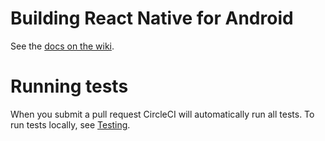 # Building React Native for Android

See the [docs on the wiki](https://github.com/facebook/react-native/wiki/Building-from-source#prerequisites).

# Running tests

When you submit a pull request CircleCI will automatically run all tests. To run tests locally, see [Testing](https://github.com/facebook/react-native/wiki/Tests).
